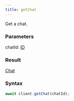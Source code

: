 ```yaml
---
title: getChat
---
```


Get a chat.


### Parameters 

<div class="flex flex-col gap-3"><div><div class="font-mono" id="p_chatId" data-anchor><span class="font-bold">chatId</span><span class="opacity-50">:</span> <a href="/types/id"  >ID</a></div></div></div>

### Result 

<div class="font-mono"><a href="/types/chat"  >Chat</a></div>

### Syntax

```ts
await client.getChat(chatId);
```



